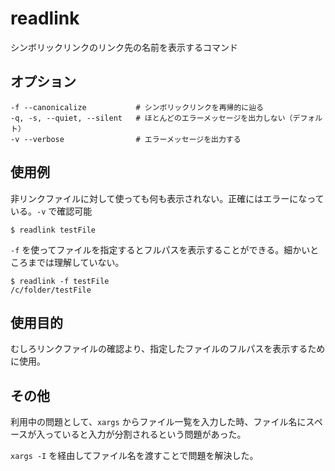 # readlink

シンボリックリンクのリンク先の名前を表示するコマンド

## オプション

    -f --canonicalize           # シンボリックリンクを再帰的に辿る
    -q, -s, --quiet, --silent	# ほとんどのエラーメッセージを出力しない（デフォルト）
    -v --verbose	            # エラーメッセージを出力する

## 使用例

非リンクファイルに対して使っても何も表示されない。正確にはエラーになっている。`-v` で確認可能

    $ readlink testFile

`-f` を使ってファイルを指定するとフルパスを表示することができる。細かいところまでは理解していない。

    $ readlink -f testFile
    /c/folder/testFile

## 使用目的

むしろリンクファイルの確認より、指定したファイルのフルパスを表示するために使用。

## その他

利用中の問題として、`xargs` からファイル一覧を入力した時、ファイル名にスペースが入っていると入力が分割されるという問題があった。

`xargs -I` を経由してファイル名を渡すことで問題を解決した。
